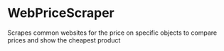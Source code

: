 # WebPriceScraper
Scrapes common websites for the price on specific objects to compare prices and show the cheapest product
